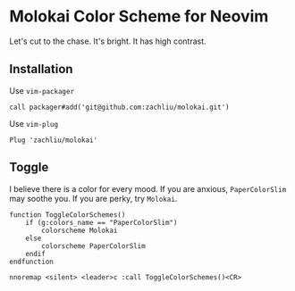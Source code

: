 # Molokai Color Scheme for Neovim

Let's cut to the chase. It's bright. It has high contrast.

## Installation

Use `vim-packager`

```vim
call packager#add('git@github.com:zachliu/molokai.git')
```

Use `vim-plug`

```vim
Plug 'zachliu/molokai'
```

## Toggle

I believe there is a color for every mood. If you are anxious, `PaperColorSlim` may soothe you. If you are perky, try `Molokai`.

```vim
function ToggleColorSchemes()
    if (g:colors_name == "PaperColorSlim")
        colorscheme Molokai
    else
        colorscheme PaperColorSlim
    endif
endfunction

nnoremap <silent> <leader>c :call ToggleColorSchemes()<CR>
```
